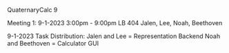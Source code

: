 QuaternaryCalc 9

Meeting 1:
9-1-2023
3:00pm - 9:00pm
LB 404
Jalen, Lee, Noah, Beethoven

9-1-2023 Task Distribution: 
Jalen and Lee = Representation Backend
Noah and Beethoven = Calculator GUI





